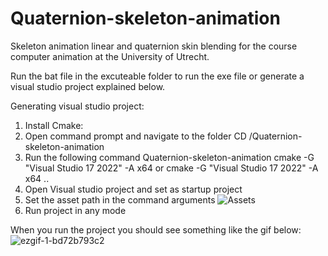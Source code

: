 # Quaternion-skeleton-animation
Skeleton animation linear and quaternion skin blending for the course computer animation at the University of Utrecht.

Run the bat file in the excuteable folder to run the exe file or generate a visual studio project explained below.

Generating visual studio project:
1. Install Cmake:
2. Open command prompt and navigate to the folder CD /Quaternion-skeleton-animation
3. Run the following command Quaternion-skeleton-animation cmake -G "Visual Studio 17 2022" -A x64 or cmake -G "Visual Studio 17 2022" -A x64 ..
4. Open Visual studio project and set as startup project
5. Set the asset path in the command arguments ![Assets](https://user-images.githubusercontent.com/9337898/210419337-1e5903a0-6845-4c29-bf30-11afb299aa5c.png)
6. Run project in any mode

When you run the project you should see something like the gif below:
![ezgif-1-bd72b793c2](https://user-images.githubusercontent.com/9337898/210420173-0f9710a8-791a-44e2-8ab1-e9097ed318f0.gif)
